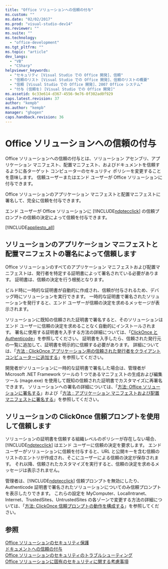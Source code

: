```yaml
---
title: "Office ソリューションへの信頼の付与"
ms.custom: ""
ms.date: "02/02/2017"
ms.prod: "visual-studio-dev14"
ms.reviewer: ""
ms.suite: ""
ms.technology: 
  - "office-development"
ms.tgt_pltfrm: ""
ms.topic: "article"
dev_langs: 
  - "VB"
  - "CSharp"
helpviewer_keywords: 
  - "セキュリティ [Visual Studio での Office 開発]、信頼"
  - "信頼のリスト [Visual Studio での Office 開発]、信頼のリストの概要"
  - "信頼 [Visual Studio での Office 開発]、2007 Office システム"
  - "付与 (信頼を) [Visual Studio での Office 開発]"
ms.assetid: 6c33e614-d367-4556-9e76-0f302ad0f929
caps.latest.revision: 37
author: "kempb"
ms.author: "kempb"
manager: "ghogen"
caps.handback.revision: 36
---
```

# Office ソリューションへの信頼の付与
  Office ソリューションへの信頼の付与とは、ソリューション アセンブリ、アプリケーション マニフェスト、配置マニフェスト、およびドキュメントを信頼するように各ターゲット コンピューターのセキュリティ ポリシーを変更することを意味します。  信頼ユーザーまたはエンド ユーザーが Office ソリューションに付与できます。  
  
 Office ソリューションのアプリケーション マニフェストと配置マニフェストに署名して、完全に信頼を付与できます。  
  
 エンド ユーザーが Office ソリューションに [!INCLUDE[ndptecclick](../vsto/includes/ndptecclick-md.md)] の信頼プロンプトの信頼の決定によって信頼を付与できます。  
  
 [!INCLUDE[appliesto_all](../vsto/includes/appliesto-all-md.md)]  
  
##  <a name="Signing"></a> ソリューションのアプリケーション マニフェストと配置マニフェストの署名によって信頼します  
 Office ソリューションのすべてのアプリケーション マニフェストおよび配置マニフェストは、発行者を特定する証明書によって署名されている必要があります。  証明書は、信頼の決定を行う根拠となります。  
  
 ビルド時に一時的な証明書が自動的に作成され、信頼が付与されるため、デバッグ時にソリューションを実行できます。  一時的な証明書で署名されたソリューションを発行すると、エンド ユーザーが信頼の決定を求めるメッセージが表示されます。  
  
 ソリューションに既知の信頼された証明書で署名すると、そのソリューションはエンド ユーザーに信頼の決定を求めることなく自動的にインストールされます。  署名に使用する証明書を入手する方法の詳細については、「[ClickOnce と Authenticode](../deployment/clickonce-and-authenticode.md)」を参照してください。  証明書を入手したら、信頼された発行元の一覧に追加して、証明書を明示的に信頼する必要があります。  詳細については、「[方法 : ClickOnce アプリケーション用の信頼された発行者をクライアント コンピューターに追加する](../Topic/How%20to:%20Add%20a%20Trusted%20Publisher%20to%20a%20Client%20Computer%20for%20ClickOnce%20Applications.md)」を参照してください。  
  
 開発者がソリューションに一時的な証明書で署名した場合は、管理者が Microsoft .NET Framework ツールの 1 つであるマニフェストの生成および編集ツール \(mage.exe\) を使用して既知の信頼された証明書でカスタマイズに再署名できます。  ソリューションへの署名の詳細については、「[方法: Office ソリューションに署名する](../vsto/how-to-sign-office-solutions.md)」および「[方法 : アプリケーション マニフェストおよび配置マニフェストに署名する](../Topic/How%20to:%20Sign%20Application%20and%20Deployment%20Manifests.md)」を参照してください。  
  
##  <a name="TrustPrompt"></a> ソリューションの ClickOnce 信頼プロンプトを使用して信頼します  
 ソリューションの証明書を信頼する組織レベルのポリシーが存在しない場合、[!INCLUDE[ndptecclick](../vsto/includes/ndptecclick-md.md)] はエンド ユーザーに信頼の決定を要求します。  エンド ユーザーがソリューションに信頼を付与すると、URL と公開キーを含む信頼のリストのエントリが作成され、そこにユーザーによる信頼の決定が保存されます。  それ以降、信頼されたカスタマイズを実行すると、信頼の決定を求めるメッセージは表示されません。  
  
 管理者は、[!INCLUDE[ndptecclick](../vsto/includes/ndptecclick-md.md)] 信頼プロンプトを無効にしたり、Authenticode 証明書で署名されたソリューションについてのみ信頼プロンプトを表示したりできます。  これらの設定を MyComputer、LocalIntranet、Internet、TrustedSites、UntrustedSites の各ゾーンで変更する方法の詳細については、「[方法: ClickOnce 信頼プロンプトの動作を構成する](../Topic/How%20to:%20Configure%20the%20ClickOnce%20Trust%20Prompt%20Behavior.md)」を参照してください。  
  
## 参照  
 [Office ソリューションのセキュリティ保護](../vsto/securing-office-solutions.md)   
 [ドキュメントへの信頼の付与](../vsto/granting-trust-to-documents.md)   
 [Office ソリューションのセキュリティのトラブルシューティング](../vsto/troubleshooting-office-solution-security.md)   
 [Office ソリューションに固有のセキュリティに関する考慮事項](../vsto/specific-security-considerations-for-office-solutions.md)  
  
  